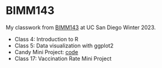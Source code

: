 # BIMM143

My classwork from [BIMM143](https://bioboot.github.io/bimm143_W23/schedule/) at UC San Diego Winter 2023.

- Class 4: Introduction to R
- Class 5: Data visualization with ggplot2
- Candy Mini Project: [code](https://github.com/cwmach/bimm143_github/blob/main/candymini/candymini.qmd)
- Class 17: Vaccination Rate Mini Project
